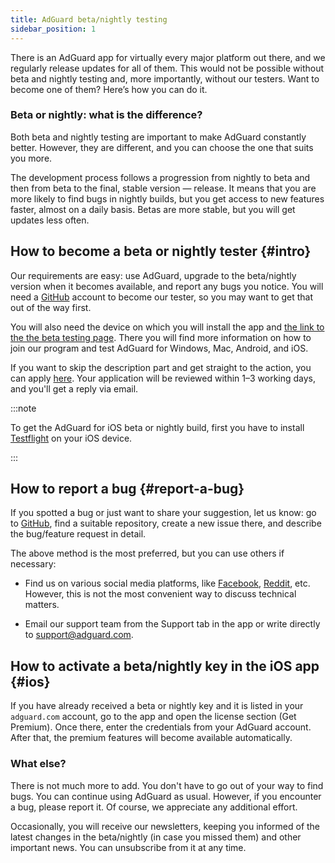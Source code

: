 ```yaml
---
title: AdGuard beta/nightly testing
sidebar_position: 1
---
```


There is an AdGuard app for virtually every major platform out there, and we regularly release updates for all of them. This would not be possible without beta and nightly testing and, more importantly, without our testers. Want to become one of them? Here’s how you can do it.

### Beta or nightly: what is the difference?

Both beta and nightly testing are important to make AdGuard constantly better. However, they are different, and you can choose the one that suits you more.

The development process follows a progression from nightly to beta and then from beta to the final, stable version — release. It means that you are more likely to find bugs in nightly builds, but you get access to new features faster, almost on a daily basis. Betas are more stable, but you will get updates less often.

## How to become a beta or nightly tester {#intro}

Our requirements are easy: use AdGuard, upgrade to the beta/nightly version when it becomes available, and report any bugs you notice. You will need a [GitHub](https://github.com/) account to become our tester, so you may want to get that out of the way first.

You will also need the device on which you will install the app and [the link to the the beta testing page](https://adguard.com/beta.html). There you will find more information on how to join our program and test AdGuard for Windows, Mac, Android, and iOS.

If you want to skip the description part and get straight to the action, you can apply [here](https://surveys.adguard.com/beta_testing_program/form.html). Your application will be reviewed within 1–3 working days, and you'll get a reply via email.

:::note

To get the AdGuard for iOS beta or nightly build, first you have to install [Testflight](https://apps.apple.com/app/testflight/id899247664) on your iOS device.

:::

## How to report a bug {#report-a-bug}

If you spotted a bug or just want to share your suggestion, let us know: go to [GitHub](https://github.com/AdguardTeam/), find a suitable repository, create a new issue there, and describe the bug/feature request in detail.

The above method is the most preferred, but you can use others if necessary:

- Find us on various social media platforms, like [Facebook](https://www.facebook.com/AdguardEn/), [Reddit](https://www.reddit.com/r/Adguard/), etc. However, this is not the most convenient way to discuss technical matters.

- Email our support team from the Support tab in the app or write directly to [support@adguard.com](mailto:support@adguard.com).

## How to activate a beta/nightly key in the iOS app {#ios}

If you have already received a beta or nightly key and it is listed in your `adguard.com` account, go to the app and open the license section (Get Premium). Once there, enter the credentials from your AdGuard account. After that, the premium features will become available automatically.

### What else?

There is not much more to add. You don't have to go out of your way to find bugs. You can continue using AdGuard as usual. However, if you encounter a bug, please report it. Of course, we appreciate any additional effort.

Occasionally, you will receive our newsletters, keeping you informed of the latest changes in the beta/nightly (in case you missed them) and other important news. You can unsubscribe from it at any time.
